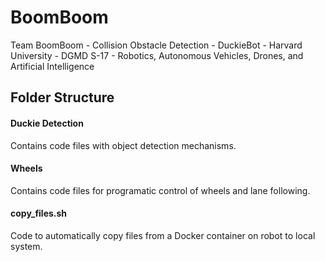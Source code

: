 # BoomBoom
Team BoomBoom - Collision Obstacle Detection - DuckieBot - Harvard University - DGMD S-17 - Robotics, Autonomous Vehicles, Drones, and Artificial Intelligence

## Folder Structure

#### Duckie Detection
Contains code files with object detection mechanisms.

#### Wheels
Contains code files for programatic control of wheels and lane following.

#### copy_files.sh
Code to automatically copy files from a Docker container on robot to local system.
